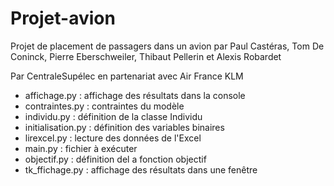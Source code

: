 # Projet-avion
Projet de placement de passagers dans un avion par Paul Castéras, Tom De Coninck, Pierre Eberschweiler, Thibaut Pellerin et Alexis Robardet

Par CentraleSupélec en partenariat avec Air France KLM

- affichage.py : affichage des résultats dans la console
- contraintes.py : contraintes du modèle
- individu.py : définition de la classe Individu
- initialisation.py : définition des variables binaires
- lirexcel.py : lecture des données de l'Excel
- main.py : fichier à exécuter
- objectif.py : définition del a fonction objectif
- tk_ffichage.py : affichage des résultats dans une fenêtre
